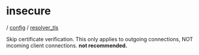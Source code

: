 # insecure

/ [config](/reference/config/index.md) / [resolver_tls](/reference/config/config/resolver_tls/index.md) 

Skip certificate verification. This only applies to outgoing connections, NOT incoming client connections. **not recommended.**

